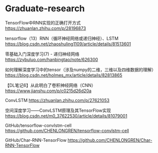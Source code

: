 # Graduate-research

TensorFlow中RNN实现的正确打开方式
https://zhuanlan.zhihu.com/p/28196873

tensorflow（13）RNN（循环神经网络或递归神经）、LSTM
https://blog.csdn.net/zhaoshuling1109/article/details/81513601

零基础入门深度学习(7) - 递归神经网络
https://zybuluo.com/hanbingtao/note/626300

如何理解深度学习中的tensor（涉及numpy的二维，三维以及四维数据的理解）
https://blog.csdn.net/holmes_mx/article/details/82813865

【DL笔记6】从此明白了卷积神经网络（CNN）
https://www.jianshu.com/p/c0215d26d20a

ConvLSTM
https://zhuanlan.zhihu.com/p/27621053

空间深度学习——ConvLSTM原理及其TensorFlow实现
https://blog.csdn.net/m0_37622530/article/details/81079001

GitHub/tensorflow-convlstm-cell
https://github.com/CHENLONGREN/tensorflow-convlstm-cell

GitHub/Char-RNN-TensorFlow
https://github.com/CHENLONGREN/Char-RNN-TensorFlow
